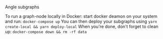 Angle subgraphs

To run a graph-node locally in Docker: start docker deamon on your system and run:
`docker-compose up`
You can then deploy your subgraphs using `yarn create-local && yarn deploy-local`
When you're done, don't forget to clean up: `docker-compose down && rm -rf data`
